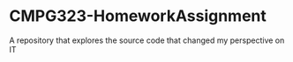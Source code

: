 # CMPG323-HomeworkAssignment
A repository that explores the source code that changed my perspective on IT
